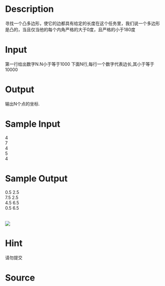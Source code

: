 
# Description

<div class="content">寻找一个凸多边形，使它的边都具有给定的长度在这个任务里，我们说一个多边形是凸的，当且仅当他的每个内角严格的大于0度，且严格的小于180度
</div>

# Input

<div class="content">第一行给出数字N.N小于等于1000
下面N行,每行一个数字代表边长,其小于等于10000</div>

# Output

<div class="content">输出N个点的坐标.</div>

# Sample Input

<div class="content"><span class="sampledata">4<br/>
7<br/>
4<br/>
5<br/>
4</span></div>

# Sample Output

<div class="content"><span class="sampledata">0.5 2.5<br/>
7.5 2.5<br/>
4.5 6.5<br/>
0.5 6.5<br/>
<br/>
<br/>
<img border="0" src="/source/bzoj/1363/img/aHR0cHM6Ly9seWRzeS5jb20vSnVkZ2VPbmxpbmUvaW1hZ2VzLzEzNjMuanBn.jpg"/></span></div>

# Hint

<div class="content"><p>请勿提交</p></div>

# Source

<div class="content"><p><a href="problemset.php?search="></a></p></div>

